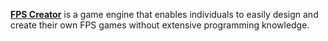 [**FPS Creator**](https://github.com/TheGameCreators/FPS-Creator-Classic) is a game engine that enables individuals to easily design and create their own FPS games without extensive programming knowledge.